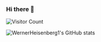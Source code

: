 ### Hi there 👋

![Visitor Count](https://profile-counter.glitch.me/WernerHeisenberg1/count.svg)

![WernerHeisenberg1's GitHub stats](https://github-readme-stats.vercel.app/api?username=WernerHeisenberg1&show_icons=true&theme=tokyonight)

<!--
**WernerHeisenberg1/WernerHeisenberg1** is a ✨ _special_ ✨ repository because its `README.md` (this file) appears on your GitHub profile.

Here are some ideas to get you started:

- 🔭 I’m currently working on ...
- 🌱 I’m currently learning ...
- 👯 I’m looking to collaborate on ...
- 🤔 I’m looking for help with ...
- 💬 Ask me about ...
- 📫 How to reach me: ...
- 😄 Pronouns: ...
- ⚡ Fun fact: ...
-->
